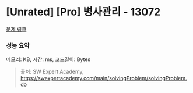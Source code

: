 # [Unrated] [Pro] 병사관리 - 13072 

[문제 링크](https://swexpertacademy.com/main/code/codeBattle/problemDetail.do?contestProbId=AXxODdXKQAADFASZ&categoryId=AYnnOdjq4TwDFARi&categoryType=BATTLE&battleMainPageIndex=1)

### 성능 요약

메모리:  KB, 시간:  ms, 코드길이:  Bytes



> 출처: SW Expert Academy, https://swexpertacademy.com/main/solvingProblem/solvingProblem.do
